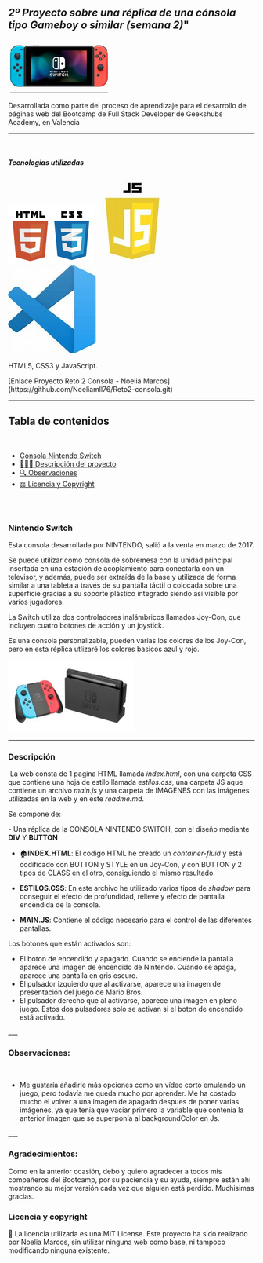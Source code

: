 ## _2º Proyecto sobre una réplica de una cónsola tipo Gameboy o similar (semana 2)_"

​
<img src="./IMAGENES/Consola.png">

<p text-align="justify">Desarrollada como parte del proceso de aprendizaje para el desarrollo de páginas web del Bootcamp de Full Stack Developer de Geekshubs Academy, en Valencia</p>

___
​<br>
<h5> Tecnologías utilizadas</h5>
<img src="./IMAGENES/iconosCSS-HTML.png">
<img src="./IMAGENES/iconoJS.png">
<img src="./IMAGENES/iconoVSC.png">
​
<p>HTML5, CSS3 y JavaScript.</p>
​
[Enlace Proyecto Reto 2 Consola - Noelia Marcos](https://github.com/Noeliamll76/Reto2-consola.git)
​

___
## Tabla de contenidos
​​
- [Consola Nintendo Switch ](#Nintendo-Switch)
- [👩🏻‍💻 Descripción del proyecto](#Descripción)
- [🔍 Observaciones](#Observaciones)
- [⚖️ Licencia y Copyright](#licencia-y-copyright)
<br>
​


### Nintendo Switch

​Esta consola desarrollada por NINTENDO, salió a la venta en  marzo de 2017.

Se puede utilizar como consola de sobremesa con la unidad principal insertada en una estación de acoplamiento para conectarla con un televisor, y además, puede ser extraída de la base y utilizada de forma similar a una tableta a través de su pantalla táctil o colocada sobre una superficie gracias a su soporte plástico integrado siendo así visible por varios jugadores.

La Switch utiliza dos controladores inalámbricos llamados Joy-Con, que incluyen cuatro botones de acción y un joystick.

Es una consola personalizable, pueden varias los colores de los Joy-Con, pero en esta réplica utlizaré los colores basicos azul y rojo.

<img src="./imagenes/Nintendo-con-base.jpg">

___
### Descripción
​
La web consta de 1 pagina HTML llamada *index.html*, con una carpeta CSS que contiene una hoja de estilo llamada *estilos.css*, una carpeta JS aque contiene un archivo *main.js* y una carpeta de IMAGENES con las imágenes utilizadas en la web y en este *readme.md*.


Se compone de:

​- Una réplica de la CONSOLA NINTENDO SWITCH, con el diseño mediante **DIV** Y **BUTTON**

- 🏠**INDEX.HTML**: El codigo HTML he creado un _container-fluid_ y está codificado con BUTTON y STYLE en un Joy-Con, y con BUTTON y 2 tipos de CLASS en el otro, consiguiendo el mismo resultado.

- **ESTILOS.CSS**: En este archivo he utilizado varios tipos de _shadow_ para conseguir el efecto de profundidad, relieve y efecto de pantalla encendida de la consola.

- **MAIN.JS**: Contiene el código necesario para el control de las diferentes pantallas.

Los botones que están activados son:
- El boton de encendido y apagado. 
    Cuando se enciende la pantalla aparece una imagen de encendido de Nintendo.
    Cuando se apaga, aparece una pantalla en gris oscuro.
- El pulsador izquierdo que al activarse, aparece una imagen de presentación del juego de Mario Bros.
- El pulsador derecho que al activarse, aparece una imagen en pleno juego.
​Estos dos pulsadores solo se activan si el boton de encendido está activado.


​___

### Observaciones: 
​
-  Me gustaría añadirle más opciones como un vídeo corto emulando un juego, pero todavía me queda mucho por aprender.
Me ha costado mucho el volver a una imagen de apagado despues de poner varias imágenes, ya que tenía que vaciar primero la variable que contenía la anterior imagen que se superponía al backgroundColor en Js.


​___

### Agradecimientos:

Como en la anterior ocasión, debo y quiero agradecer a todos mis compañeros del Bootcamp, por su paciencia y su ayuda, siempre están ahí mostrando su mejor versión cada vez que alguien está perdido.
Muchisimas gracias.

### Licencia y copyright
📝 La licencia utilizada es una MIT License.
Este proyecto ha sido realizado por Noelia Marcos, sin utilizar ninguna web como base, ni tampoco modificando ninguna existente.